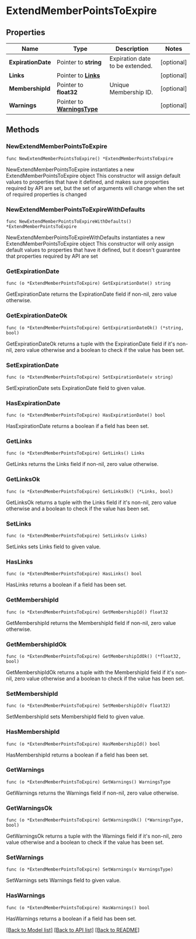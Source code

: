 # ExtendMemberPointsToExpire

## Properties

Name | Type | Description | Notes
------------ | ------------- | ------------- | -------------
**ExpirationDate** | Pointer to **string** | Expiration date to be extended. | [optional] 
**Links** | Pointer to [**Links**](Links.md) |  | [optional] 
**MembershipId** | Pointer to **float32** | Unique Membership ID. | [optional] 
**Warnings** | Pointer to [**WarningsType**](WarningsType.md) |  | [optional] 

## Methods

### NewExtendMemberPointsToExpire

`func NewExtendMemberPointsToExpire() *ExtendMemberPointsToExpire`

NewExtendMemberPointsToExpire instantiates a new ExtendMemberPointsToExpire object
This constructor will assign default values to properties that have it defined,
and makes sure properties required by API are set, but the set of arguments
will change when the set of required properties is changed

### NewExtendMemberPointsToExpireWithDefaults

`func NewExtendMemberPointsToExpireWithDefaults() *ExtendMemberPointsToExpire`

NewExtendMemberPointsToExpireWithDefaults instantiates a new ExtendMemberPointsToExpire object
This constructor will only assign default values to properties that have it defined,
but it doesn't guarantee that properties required by API are set

### GetExpirationDate

`func (o *ExtendMemberPointsToExpire) GetExpirationDate() string`

GetExpirationDate returns the ExpirationDate field if non-nil, zero value otherwise.

### GetExpirationDateOk

`func (o *ExtendMemberPointsToExpire) GetExpirationDateOk() (*string, bool)`

GetExpirationDateOk returns a tuple with the ExpirationDate field if it's non-nil, zero value otherwise
and a boolean to check if the value has been set.

### SetExpirationDate

`func (o *ExtendMemberPointsToExpire) SetExpirationDate(v string)`

SetExpirationDate sets ExpirationDate field to given value.

### HasExpirationDate

`func (o *ExtendMemberPointsToExpire) HasExpirationDate() bool`

HasExpirationDate returns a boolean if a field has been set.

### GetLinks

`func (o *ExtendMemberPointsToExpire) GetLinks() Links`

GetLinks returns the Links field if non-nil, zero value otherwise.

### GetLinksOk

`func (o *ExtendMemberPointsToExpire) GetLinksOk() (*Links, bool)`

GetLinksOk returns a tuple with the Links field if it's non-nil, zero value otherwise
and a boolean to check if the value has been set.

### SetLinks

`func (o *ExtendMemberPointsToExpire) SetLinks(v Links)`

SetLinks sets Links field to given value.

### HasLinks

`func (o *ExtendMemberPointsToExpire) HasLinks() bool`

HasLinks returns a boolean if a field has been set.

### GetMembershipId

`func (o *ExtendMemberPointsToExpire) GetMembershipId() float32`

GetMembershipId returns the MembershipId field if non-nil, zero value otherwise.

### GetMembershipIdOk

`func (o *ExtendMemberPointsToExpire) GetMembershipIdOk() (*float32, bool)`

GetMembershipIdOk returns a tuple with the MembershipId field if it's non-nil, zero value otherwise
and a boolean to check if the value has been set.

### SetMembershipId

`func (o *ExtendMemberPointsToExpire) SetMembershipId(v float32)`

SetMembershipId sets MembershipId field to given value.

### HasMembershipId

`func (o *ExtendMemberPointsToExpire) HasMembershipId() bool`

HasMembershipId returns a boolean if a field has been set.

### GetWarnings

`func (o *ExtendMemberPointsToExpire) GetWarnings() WarningsType`

GetWarnings returns the Warnings field if non-nil, zero value otherwise.

### GetWarningsOk

`func (o *ExtendMemberPointsToExpire) GetWarningsOk() (*WarningsType, bool)`

GetWarningsOk returns a tuple with the Warnings field if it's non-nil, zero value otherwise
and a boolean to check if the value has been set.

### SetWarnings

`func (o *ExtendMemberPointsToExpire) SetWarnings(v WarningsType)`

SetWarnings sets Warnings field to given value.

### HasWarnings

`func (o *ExtendMemberPointsToExpire) HasWarnings() bool`

HasWarnings returns a boolean if a field has been set.


[[Back to Model list]](../README.md#documentation-for-models) [[Back to API list]](../README.md#documentation-for-api-endpoints) [[Back to README]](../README.md)


